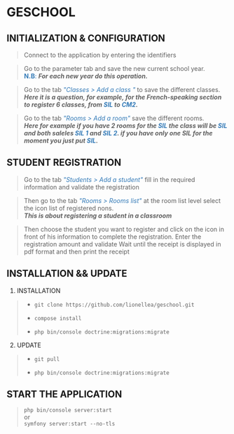 # GESCHOOL

## INITIALIZATION & CONFIGURATION
   >Connect to the application by entering the identifiers

   >Go to the parameter tab and save the new current school year. <br>
   <span style="color:#337ab7">__N.B__:</span> ___For each new year do this operation.___

   >Go to the tab <span style="color:#337ab7">_"Classes > Add a class "_</span> to save the different classes. <br>
   ___Here it is a question, for example, for the French-speaking section to register 6 classes, from <span style="color:#337ab7">SIL</span> to <span style="color:#337ab7">CM2</span>.___

   >Go to the tab <span style="color:#337ab7">_"Rooms > Add a room"_</span> save the different rooms.<br>
   ___Here for example if you have 2 rooms for the <span style="color:#337ab7">SIL</span> the class will be <span style="color:#337ab7">SIL</span> and both saleles <span style="color:#337ab7">SIL 1</span> and <span style="color:#337ab7">SIL 2</span>. if you have only one SIL</span> for the moment you just put <span style="color:#337ab7">SIL</span>.___

## STUDENT REGISTRATION
   >Go to the tab <span style="color:#337ab7">_"Students > Add a student"_</span> fill in the required information and validate the registration

   >Then go to the tab <span style="color:#337ab7">_"Rooms > Rooms list"_</span> at the room list level select the icon list of registered nons. <br>
   ___This is about registering a student in a classroom___
   
   >Then choose the student you want to register and click on the icon in front of his information to complete the registration.
   > Enter the registration amount and validate 
   > Wait until the receipt is displayed in pdf format and then print the receipt

## INSTALLATION && UPDATE
   1. INSTALLATION<br>
   <!-- Download the project on from the deposit **git** then type the following commands<br> -->
   >* `git clone https://github.com/lionellea/geschool.git`
   >
   >* `compose install`
   >
   >* `php bin/console doctrine:migrations:migrate`

   2. UPDATE<br>
   >* `git pull`
   >
   >* `php bin/console doctrine:migrations:migrate`<br>

## START THE APPLICATION<br>
   >`php bin/console server:start`<br>
   >or<br>
   >`symfony server:start --no-tls`